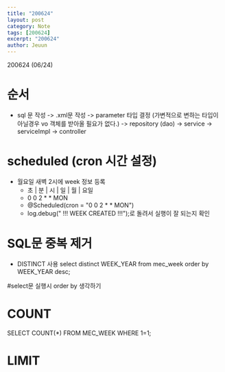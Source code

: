 ```yaml
---
title: "200624"
layout: post
category: Note
tags: [200624]
excerpt: "200624"
author: Jeuun
---
```


200624 (06/24)

# 순서
- sql 문 작성 -> .xml문 작성 -> parameter 타입 결정 (가변적으로 변하는 타입이 아닐경우 vo 객체를 받아올 필요가 없다.) -> repository (dao) -> service -> serviceImpl -> controller

# scheduled (cron 시간 설정)
- 월요일 새벽 2시에 week 정보 등록
	 *  초    |   분   |   시   |   일   |   월   |  요일
	 *  0       0     2      *      *     MON
   - @Scheduled(cron = "0 0 2 * * MON")
   - log.debug(" !!! WEEK CREATED !!!");로 돌려서 실행이 잘 되는지 확인
  
# SQL문 중복 제거
- DISTINCT 사용
select distinct 
	 WEEK_YEAR 
from
	mec_week
order by WEEK_YEAR desc;

#select문 실행시 order by 생각하기

# COUNT
SELECT 
  		COUNT(*)
  	FROM 
  		MEC_WEEK
  	WHERE
  		1=1;
      
# LIMIT



